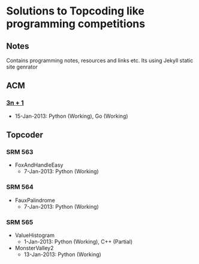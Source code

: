 Solutions to Topcoding like programming competitions
====================================================

Notes
-----
Contains programming notes, resources and links etc. Its using Jekyll static site genrator

ACM
---

### [3n + 1](http://www.spoj.com/problems/PROBTNPO/) ###
* 15-Jan-2013: Python (Working), Go (Working)

Topcoder
--------

### SRM 563 ###
 * FoxAndHandleEasy
    * 7-Jan-2013: Python (Working)
    
### SRM 564 ###
  * FauxPalindrome
    * 7-Jan-2013: Python (Working)
    
### SRM 565 ### 
  * ValueHistogram 
    * 1-Jan-2013: Python (Working), C++ (Partial)
  * MonsterValley2
    * 13-Jan-2013: Python (Working)


